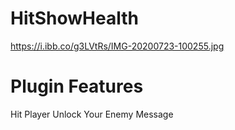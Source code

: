 # HitShowHealth

https://i.ibb.co/g3LVtRs/IMG-20200723-100255.jpg

# Plugin Features

Hit Player Unlock Your Enemy Message
